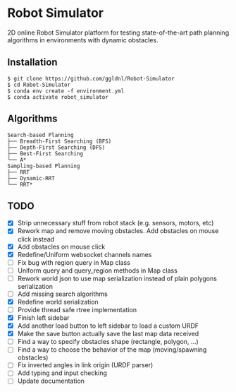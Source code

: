 # Robot Simulator

2D online Robot Simulator platform for testing state-of-the-art path planning algorithms in environments with dynamic obstacles.

## Installation

    $ git clone https://github.com/ggldnl/Robot-Simulator
    $ cd Robot-Simulator
    $ conda env create -f environment.yml
    $ conda activate robot_simulator

## Algorithms

```
Search-based Planning
├── Breadth-First Searching (BFS)
├── Depth-First Searching (DFS)
├── Best-First Searching
└── A*
Sampling-based Planning
├── RRT
├── Dynamic-RRT
└── RRT*
```

## TODO

- [x] Strip unnecessary stuff from robot stack (e.g. sensors, motors, etc)
- [x] Rework map and remove moving obstacles. Add obstacles on mouse click instead
- [x] Add obstacles on mouse click
- [x] Redefine/Uniform websocket channels names
- [ ] Fix bug with region query in Map class
- [ ] Uniform query and query_region methods in Map class
- [ ] Rework world json to use map serialization instead of plain polygons serialization
- [ ] Add missing search algorithms
- [x] Redefine world serialization
- [ ] Provide thread safe rtree implementation
- [x] Finish left sidebar
- [x] Add another load button to left sidebar to load a custom URDF
- [x] Make the save button actually save the last map data received
- [ ] Find a way to specify obstacles shape (rectangle, polygon, ...)
- [ ] Find a way to choose the behavior of the map (moving/spawning obstacles)
- [ ] Fix inverted angles in link origin (URDF parser)
- [ ] Add typing and input checking 
- [ ] Update documentation
